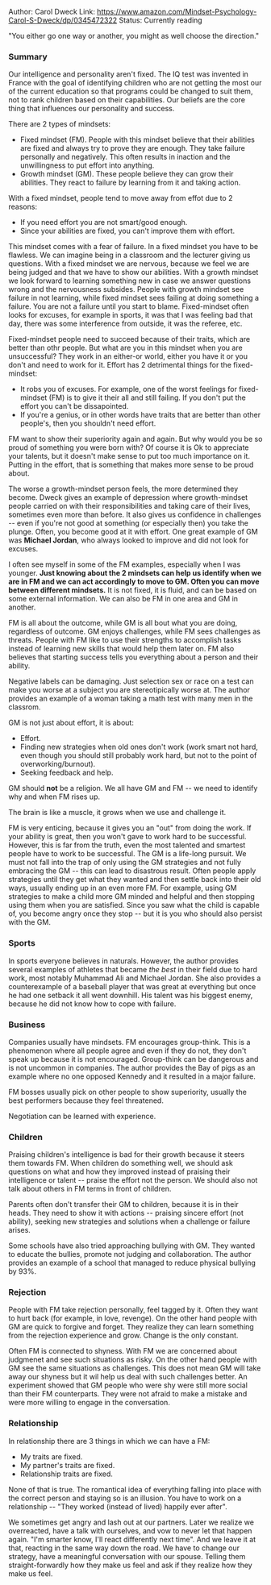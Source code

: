 Author: Carol Dweck
Link: https://www.amazon.com/Mindset-Psychology-Carol-S-Dweck/dp/0345472322
Status: Currently reading

"You either go one way or another, you might as well choose the direction."

### Summary
Our intelligence and personality aren't fixed. The IQ test was invented in France with the goal of identifying children who are not getting the most our of the current education so that programs could be changed to suit them, not to rank children based on their capabilities. Our beliefs are the core thing that influences our personality and success.

There are 2 types of mindsets:
- Fixed mindset (FM). People with this mindset believe that their abilities are fixed and always try to prove they are enough. They take failure personally and negatively. This often results in inaction and the unwillingness to put effort into anything.
- Growth mindset (GM). These people believe they can grow their abilities. They react to failure by learning from it and taking action.

With a fixed mindset, people tend to move away from effot due to 2 reasons:
- If you need effort you are not smart/good enough.
- Since your abilities are fixed, you can't improve them with effort.

This mindset comes with a fear of failure. In a fixed mindset you have to be flawless. We can imagine being in a classroom and the lecturer giving us questions. With a fixed mindset we are nervous, because we feel we are being judged and that we have to show our abilities. With a growth mindset we look forward to learning something new in case we answer questions wrong and the nervousness subsides. People with growth mindset see failure in not learning, while fixed mindset sees failing at doing something a failure. You are not a failure until you start to blame. Fixed-mindset often looks for excuses, for example in sports, it was that I was feeling bad that day, there was some interference from outside, it was the referee, etc. 

Fixed-mindset people need to succeed because of their traits, which are better than othr people.  But what are you in this mindset when you are unsuccessful? They work in an either-or world, either you have it or you don't and need to work for it. Effort has 2 detrimental things for the fixed-mindset:

- It robs you of excuses. For example, one of the worst feelings for fixed-mindset (FM) is to give it their all and still failing. If you don't put the effort you can't be dissapointed.
- If you're a genius, or in other words have traits that are better than other people's, then you shouldn't need effort.

FM want to show their superiority again and again. But why would you be so proud of something you were born with? Of course it is Ok to appreciate your talents, but it doesn't make sense to put too much importance on it. Putting in the effort, that is something that makes more sense to be proud about.

The worse a growth-mindset person feels, the more determined they become. Dweck gives an example of depression where growth-mindset people carried on with their responsibilities and taking care of their lives, sometimes even more than before. It also gives us confidence in challenges -- even if you're not good at something (or especially then) you take the plunge. Often, you become good at it with effort. One great example of GM was **Michael Jordan**, who always looked to improve and did not look for excuses.

I often see myself in some of the FM examples, especially when I was younger. **Just knowing about the 2 mindsets can help us identify when we are in FM and we can act accordingly to move to GM. Often you can move between different mindsets.** It is not fixed, it is fluid, and can be based on some external information. We can also be FM in one area and GM in another.

FM is all about the outcome, while GM is all bout what you are doing, regardless of outcome. GM enjoys challenges, while FM sees challenges as threats. People with FM like to use their strengths to accomplish tasks instead of learning new skills that would help them later on. FM also believes that starting success tells you everything about a person and their ability.

Negative labels can be damaging. Just selection sex or race on a test can make you worse at a subject you are stereotipically worse at. The author provides an example of a woman taking a math test with many men in the classrom.

GM is not just about effort, it is about:
- Effort.
- Finding new strategies when old ones don't work (work smart not hard, even though you should still probably work hard, but not to the point of overworking/burnout).
- Seeking feedback and help.

GM should **not** be a religion. We all have GM and FM -- we need to identify why and when FM rises up.

The brain is like a muscle, it grows when we use and challenge it.

FM is very enticing, because it gives you an "out" from doing the work. If your ability is great, then you won't gave to work hard to be successful. However, this is far from the truth, even the most talented and smartest people have to work to be successful. The GM is a life-long pursuit. We must not fall into the trap of only using the GM strategies and not fully embracing the GM -- this can lead to disastrous result. Often people apply strategies until they get what they wanted and then settle back into their old ways, usually ending up in an even more FM. For example, using GM strategies to make a child more GM minded and helpful and then stopping using them when you are satisfied. Since you saw what the child is capable of, you become angry once they stop -- but it is you who should also persist with the GM.

### Sports
In sports everyone believes in naturals. However, the author provides several examples of athletes that became *the best* in their field due to hard work, most notably Muhammad Ali and Michael Jordan. She also provides a counterexample of a baseball player that was great at everything but once he had one setback it all went downhill. His talent was his biggest enemy, because he did not know how to cope with failure.

### Business
Companies usually have mindsets. FM encourages group-think. This is a phenomenon where all people agree and even if they do not, they don't speak up because it is not encouraged. Group-think can be dangerous and is not uncommon in companies. The author provides the Bay of pigs as an example where no one opposed Kennedy and it resulted in a major failure.

FM bosses usually pick on other people to show superiority, usually the best performers because they feel threatened.

Negotiation can be learned with experience.

### Children
Praising children's intelligence is bad for their growth because it steers them towards FM. When children do something well, we should ask questions on what and how they improved instead of praising their intelligence or talent -- praise the effort not the person. We should also not talk about others in FM terms in front of children.

Parents often don't transfer their GM to children, because it is in their heads. They need to show it with actions -- praising sincere effort (not ability), seeking new strategies and solutions when a challenge or failure arises.

Some schools have also tried approaching bullying with GM. They wanted to educate the bullies, promote not judging and collaboration. The author provides an example of a school that managed to reduce physical bullying by 93%.

### Rejection
People with FM take rejection personally, feel tagged by it. Often they want to hurt back (for example, in love, revenge). On the other hand people with GM are quick to forgive and forget. They realize they can learn something from the rejection experience and grow. Change is the only constant.

Often FM is connected to shyness. With FM we are concerned about judgmenet and see such situations as risky. On the other hand people with GM see the same situations as challenges. This does not mean GM will take away our shyness but it wil help us deal with such challenges better. An experiment showed that GM people who were shy were still more social than their FM counterparts. They were not afraid to make a mistake and were more willing to engage in the conversation.

### Relationship
In relationship there are 3 things in which we can have a FM:
- My traits are fixed.
- My partner's traits are fixed.
- Relationship traits are fixed.

None of that is true. The romantical idea of everything falling into place with the correct person and staying so is an illusion. You have to work on a relationship -- "They worked (instead of lived) happily ever after".

We sometimes get angry and lash out at our partners. Later we realize we overreacted, have a talk with ourselves, and vow to never let that happen again. "I'm smarter know, I'll react differently next time". And we leave it at that, reacting in the same way down the road. We have to change our strategy, have a meaningful conversation with our spouse. Telling them straight-forwardly how they make us feel and ask if they realize how they make us feel.
